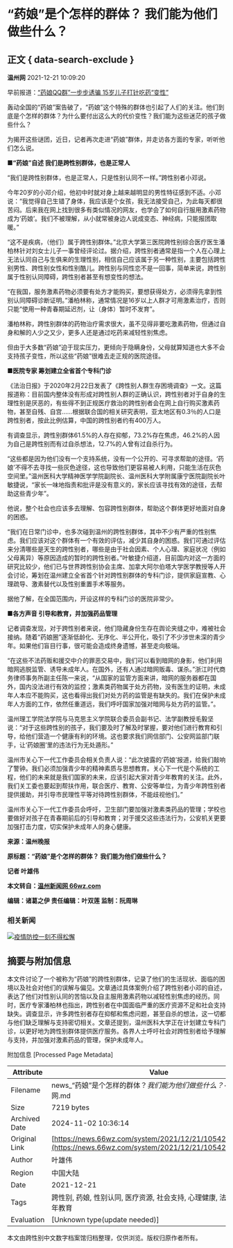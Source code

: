 # “药娘”是个怎样的群体？ 我们能为他们做些什么？

## 正文 { data-search-exclude }


**温州网** 2021-12-21 10:09:20

早前报道：[“药娘QQ群”一步步诱骗 15岁儿子打针吃药“变性”](https://news.66wz.com/system/2021/04/08/105358825.shtml)

轰动全国的“药娘”案告破了，“药娘”这个特殊的群体也引起了人们的关注。他们到底是个怎样的群体？为什么要付出这么大的代价变性？我们能为这些迷茫的孩子做些什么？

为揭开这些谜团，近日，记者再次走进“药娘”群体，并走访各方面的专家，听听他们怎么说。

**■“药娘”自述 我们是跨性别群体，也是正常人**

“我们是跨性别群体，也是正常人，只是性别认同不一样。”跨性别者小邓说。

今年20岁的小邓介绍，他初中时就对身上越来越明显的男性特征感到不适。小邓说：“我觉得自己生错了身体，我应该是个女孩，我无法接受自己，为此每天都很苦闷。后来我在网上找到很多有类似情况的网友，也学会了如何自行服用激素药物成为‘药娘’。我们不被理解，从小就常被身边人说成变态、神经病，只能报团取暖。”

“这不是疾病，（他们）属于跨性别群体。”北京大学第三医院跨性别综合医疗医生潘柏林针对刘女士儿子一事曾经评论过。据介绍，跨性别者通常是指一个人在心理上无法认同自己与生俱来的生理性别，相信自己应该属于另一种性别，主要包括跨性别男性、跨性别女性和性别酷儿。跨性别与同性恋不是一回事，简单来说，跨性别属于性别认同障碍，跨性别者甚至有想变性的想法。

“在我国，服务激素药物必须要有处方才能购买，要想获得处方，必须得先拿到性别认同障碍诊断证明。”潘柏林称，通常情况是16岁以上人群才可用激素治疗，否则只能“使用一种青春期延迟剂，让（身体）暂时不发育”。

潘柏林称，跨性别群体的药物治疗需求很大，虽不见得非要吃激素药物，但通过自身和解的人少之又少，更多人还是通过吃药来减轻性别焦虑。

但由于大多数“药娘”迫于现实压力，更倾向于隐瞒身份，父母就算知道也大多不会支持孩子变性，所以这些“药娘”很难去走正规的医院途径。

**■医院专家 筹划建立全省首个专科门诊**

《法治日报》于2020年2月22日发表了《跨性别人群生存困境调查》一文。这篇报道称：目前国内整体没有形成对跨性别人群的正确认识，跨性别者对于自身的生理性别是厌恶的，有些得不到正规医疗救治的跨性别者会在网上自行购买激素药物，甚至自残、自宫……根据联合国的相关研究表明，亚太地区有0.3％的人口是跨性别者，按此比例估算，中国的跨性别者约有400万人。

有调查显示，跨性别群体61.5%的人存在抑郁，73.2%存在焦虑，46.2%的人因为自己是跨性别而有过自杀想法，12.7%的人曾有过自杀行为。

“这些都是因为他们没有一个支持系统，没有一个公开的、可寻求帮助的途径。‘药娘’不得不去寻找一些灰色途径，这也导致他们更容易被人利用，只能生活在灰色空间里。”温州医科大学精神医学学院副院长、温州医科大学附属康宁医院副院长叶敏捷说，“家长一味地指责和批评是没有意义的，家长应该寻找有效的途径，去帮助这些青少年”。

他说，整个社会也应该多去理解、包容跨性别群体，帮助这个群体更好地面对自身的困惑。

“我们在日常门诊中，也多次碰到温州的跨性别群体，其中不少有严重的性别焦虑。我们应该对这个群体有一个有效的评估，减少其自身的困惑。我们可通过评估来分清哪些是天生的跨性别者，哪些是由于社会因素、个人心理、家庭状况（例如父母离异）等原因造成的暂时的跨性别者。”叶敏捷介绍道，目前国内对这一方面的研究比较少，他们已与世界跨性别协会主席、加拿大阿尔伯塔大学医学教授等人开会讨论，筹划在温州建立全省首个针对跨性别群体的专科门诊，提供家庭宣教、心理疏导、激素替代以及性别重置手术等服务。

据他了解，在全国范围内，开设这样的专科门诊的医院非常少。

**■各方声音 引导和教育，并加强药品管理**

记者调查发现，对于跨性别者来说，他们隐藏身份生存在舆论夹缝之中，难被社会接纳。随着“药娘圈”逐渐低龄化、无序化、半公开化，吸引了不少涉世未深的青少年。如果他们盲目行事，很可能会造成终身遗憾，甚至走向极端。

“在这些不法药贩和援交中介的罪恶交易中，我们可以看到暗网的身影，他们利用暗网逃脱监管、诱导未成年人。在国外，还有人通过暗网贩毒、谋杀。”浙江时代商务律师事务所副主任陈一来说，“从国家的监管方面来讲，暗网的服务器都在国外，国内没法进行有效的监控；激素类药物属于处方药物，没有医生的证明，未成年人本应不能购买，这也看得出我们对处方药的监管是有缺失的。我们在保护未成年人方面的工作，依然任重道远，我们呼吁国家加强对暗网与处方药的监管。”。

温州理工学院法学院与马克思主义学院联合委员会副书记、法学副教授毛毅坚说：“对于这些跨性别的孩子，我们要及时了解及时掌握，要对他们进行教育和引导，给他们营造一个健康有利的环境。这也要求我们网信部门、公安网监部门联手，让‘药娘圈’里的违法行为无处遁形。”

温州市关心下一代工作委员会相关负责人说：“此次披露的‘药娘’报道，给我们敲响了警钟。我们必须加强青少年的精神素质与思想教育。关心下一代是个系统的工程，他们的未来就是我们国家的未来，应该引起大家对青少年教育的关注。此外，我们关工委也要起到帮扶作用，联合医疗、教育、公安等单位，为青少年跨性别者提供援助，并引导市民理性平等对待跨性别群体，不能歧视他们。”

温州市关心下一代工作委员会呼吁，卫生部门要加强对激素类药品的管理；学校也要做好对孩子在青春期前后的引导和教育；对于援交这些违法行为，公安机关更要加强打击力度，切实保护未成年人的身心健康。

**来源：温州晚报**

**原标题：“药娘”是个怎样的群体？ 我们能为他们做些什么？**

**记者 叶雄伟**

**本文转自：[温州新闻网 66wz.com](https://www.66wz.com "温州新闻网")**

**编辑：诸葛之伊 责任编辑：叶双莲 监制：阮周琳**

### 相关新闻

[![疫情防控一刻不得松懈](https://news.66wz.com/cms_template/100/000/218/images/topad.jpg)](https://news.66wz.com/cms_udf/2021/2021wzyqfkxxhz/index.shtml)

## 摘要与附加信息

<!-- tcd_abstract -->
本文件讨论了一个被称为“药娘”的跨性别群体，记录了他们的生活现状、面临的困境以及社会对他们的误解与偏见。文章通过具体案例介绍了跨性别者小邓的自述，表达了他们对性别认同的苦恼以及自主服用激素药物以减轻性别焦虑的经历。同时，医疗专家潘柏林也指出，跨性别者在中国面临严重的医疗资源不足和社会支持缺失。调查显示，许多跨性别者存在抑郁和焦虑问题，甚至自杀的想法，这一切都与他们缺乏理解与支持密切相关。文章还提到，温州医科大学正在计划建立专科门诊，以更好地为跨性别群体提供医疗服务。各界人士呼吁社会对跨性别者给予理解与支持，并加强对激素药品的管理，保护未成年人。
<!-- tcd_abstract_end -->

附加信息 [Processed Page Metadata]

| Attribute       | Value                                  |
|-----------------|----------------------------------------|
| Filename        | news_“药娘”是个怎样的群体？_我们能为他们做些什么？_-_温州新闻网.md                             |
| Size            | 7219 bytes                           |
| Archived Date   | 2024-11-02 10:36:14                             |
| Original Link   | [https://news.66wz.com/system/2021/12/21/105426896.shtml](https://news.66wz.com/system/2021/12/21/105426896.shtml)                       |
| Author          | 叶雄伟                               |
| Region          | 中国大陆                               |
| Date            | 2021-12-21                                 |
| Tags            | 跨性别, 药娘, 性别认同, 医疗资源, 社会支持, 心理健康, 法律政策, 青少年教育                                 |
| Evaluation            | [Unknown type(update needed)]                                 |
<!-- tcd_table_end -->

本文由跨性别中文数字档案馆归档整理，仅供浏览。版权归原作者所有。
